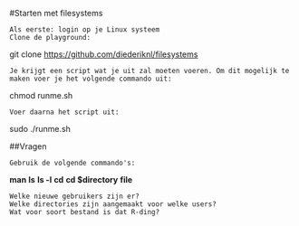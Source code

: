 #Starten met filesystems

    Als eerste: login op je Linux systeem
    Clone de playground:

git clone https://github.com/diederiknl/filesystems

    Je krijgt een script wat je uit zal moeten voeren. Om dit mogelijk te maken voer je het volgende commando uit:

chmod runme.sh

    Voer daarna het script uit:

sudo ./runme.sh

##Vragen

	Gebruik de volgende commando's:

**man**
**ls**
**ls -l**
**cd**
**cd $directory**
**file**

	Welke nieuwe gebruikers zijn er?
	Welke directories zijn aangemaakt voor welke users?
	Wat voor soort bestand is dat R-ding?
